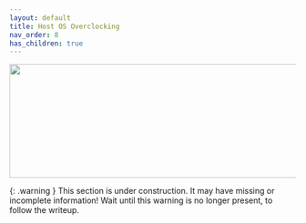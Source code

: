```yaml
---
layout: default
title: Host OS Overclocking
nav_order: 8
has_children: true
---
```


<p align="center">
  <img width="650" height="200" src="../../../assets/HeaderHostOC.png">
</p>

{: .warning }
This section is under construction. It may have missing or incomplete information! Wait until this warning is no longer present, to follow the writeup.
